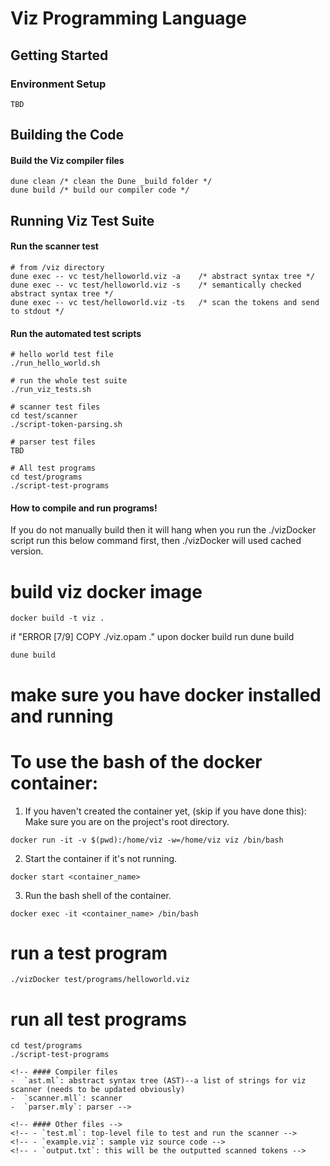 # Viz Programming Language

## Getting Started
### Environment Setup
```
TBD
```

## Building the Code
#### Build the Viz compiler files

```
dune clean /* clean the Dune _build folder */
dune build /* build our compiler code */
```

## Running Viz Test Suite
#### Run the scanner test
```
# from /viz directory
dune exec -- vc test/helloworld.viz -a    /* abstract syntax tree */
dune exec -- vc test/helloworld.viz -s    /* semantically checked abstract syntax tree */
dune exec -- vc test/helloworld.viz -ts   /* scan the tokens and send to stdout */
```

#### Run the automated test scripts
```
# hello world test file
./run_hello_world.sh

# run the whole test suite
./run_viz_tests.sh

# scanner test files
cd test/scanner
./script-token-parsing.sh

# parser test files
TBD

# All test programs
cd test/programs
./script-test-programs
```

#### How to compile and run programs!
If you do not manually build then it will hang when you run the ./vizDocker script
run this below command first, then ./vizDocker will used cached version.
# build viz docker image
```
docker build -t viz .
```
if "ERROR [7/9] COPY ./viz.opam ." upon docker build 
run dune build
```
dune build
```

# make sure you have docker installed and running

# To use the bash of the docker container:
1. If you haven't created the container yet, (skip if you have done this):
Make sure you are on the project's root directory.
```
docker run -it -v $(pwd):/home/viz -w=/home/viz viz /bin/bash
```
2. Start the container if it's not running.
```
docker start <container_name>
```
3. Run the bash shell of the container.
```
docker exec -it <container_name> /bin/bash 
```


# run a test program
`./vizDocker test/programs/helloworld.viz`

# run all test programs
```
cd test/programs
./script-test-programs

<!-- #### Compiler files
-  `ast.ml`: abstract syntax tree (AST)--a list of strings for viz scanner (needs to be updated obviously) 
-  `scanner.mll`: scanner
-  `parser.mly`: parser -->

<!-- #### Other files -->
<!-- - `test.ml`: top-level file to test and run the scanner -->
<!-- - `example.viz`: sample viz source code -->
<!-- - `output.txt`: this will be the outputted scanned tokens -->
